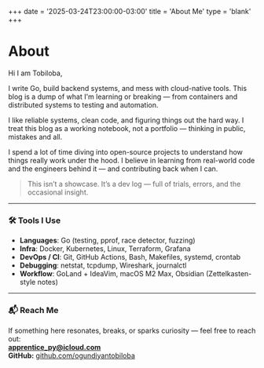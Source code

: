 +++
date = '2025-03-24T23:00:00-03:00'
title = 'About Me'
type = 'blank'
+++
# About

Hi I am Tobiloba,

I write Go, build backend systems, and mess with cloud-native tools. This blog is a dump of what I'm learning or breaking — from containers and distributed systems to testing and automation.

I like reliable systems, clean code, and figuring things out the hard way. I treat this blog as a working notebook, not a portfolio — thinking in public, mistakes and all.

I spend a lot of time diving into open-source projects to understand how things really work under the hood. I believe in learning from real-world code and the engineers behind it — and contributing back when I can.

> This isn’t a showcase. It’s a dev log — full of trials, errors, and the occasional insight.

---

### 🛠 Tools I Use

- **Languages**: Go (testing, pprof, race detector, fuzzing)
- **Infra**: Docker, Kubernetes, Linux, Terraform, Grafana
- **DevOps / CI**: Git, GitHub Actions, Bash, Makefiles, systemd, crontab
- **Debugging**: netstat, tcpdump, Wireshark, journalctl
- **Workflow**: GoLand + IdeaVim, macOS M2 Max, Obsidian (Zettelkasten-style notes)

---

### 📬 Reach Me

If something here resonates, breaks, or sparks curiosity — feel free to reach out:  
**[apprentice_py@icloud.com](mailto:apprentice_py@icloud.com)**<br>
**GitHub:** [github.com/ogundiyantobiloba](https://github.com/ogundiyantobiloba)